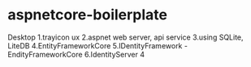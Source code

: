 # aspnetcore-boilerplate

Desktop
  1.trayicon ux
  2.aspnet web server, api service
  3.using SQLite, LiteDB
  4.EntityFrameworkCore
  5.IDentityFramework - EndityFrameworkCore
  6.IdentityServer 4
  
